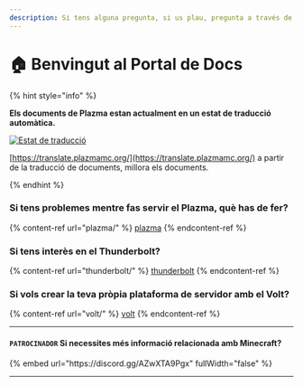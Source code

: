 ```yaml
---
description: Si tens alguna pregunta, si us plau, pregunta a través de Discord o GitHub Issues.
---
```


# 🏠 Benvingut al Portal de Docs

{% hint style="info" %}

**Els documents de Plazma estan actualment en un estat de traducció automàtica.**

[![Estat de traducció](https://badge.plazmamc.org/internal/crowdin)](https://translate.plazmamc.org/)

[https://translate.plazmamc.org/](https://translate.plazmamc.org/) a partir de la traducció de documents, millora els documents.

{% endhint %}

### Si tens problemes mentre fas servir el Plazma, què has de fer?

{% content-ref url="plazma/" %}
[plazma](plazma/)
{% endcontent-ref %}

### Si tens interès en el Thunderbolt?

{% content-ref url="thunderbolt/" %}
[thunderbolt](thunderbolt/)
{% endcontent-ref %}

### Si vols crear la teva pròpia plataforma de servidor amb el Volt?

{% content-ref url="volt/" %}
[volt](volt/)
{% endcontent-ref %}

***

#### `PATROCINADOR` Si necessites més informació relacionada amb Minecraft? <a href="#etc-1" id="etc-1"></a>

{% embed url="https\://discord.gg/AZwXTA9Pgx" fullWidth="false" %}

***
